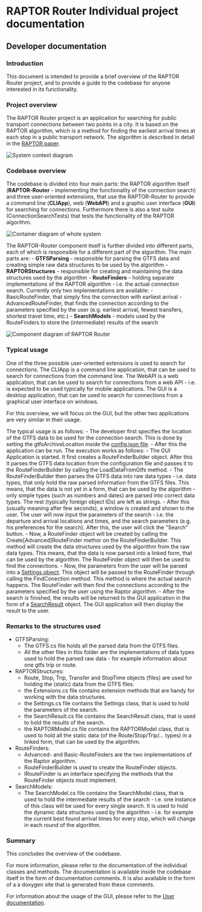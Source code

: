 # RAPTOR Router Individual project documentation
## Developer documentation

### Introduction
This document is intended to provide a brief overview of the RAPTOR Router project, and to provide a guide to the codebase for anyone interested in its functionality.

### Project overview
The RAPTOR Router project is an application for searching for public transport connections between two points in a city. It is based on the RAPTOR algorithm, which is a method for finding the earliest arrival times at each stop in a public transport network. The algorithm is described in detail in the [RAPTOR paper](https://www.microsoft.com/en-us/research/wp-content/uploads/2012/01/raptor_alenex.pdf).

![System context diagram](context.png)

### Codebase overview
The codebase is divided into four main parts: the RAPTOR algorithm itself (**RAPTOR-Router** - implementing the functionality of the connection search) and three user-oriented extensions, that use the RAPTOR-Router to provide a command line (**CLIApp**), web (**WebAPI**) and a graphic user interface (**GUI**) for searching for connections. Furthermore there is also a test suite (ConnectionSearchTests) that tests the functionality of the RAPTOR algorithm.

![Container diagram of whole system](container.png)

The RAPTOR-Router component itself is further divided into different parts, each of which is responsible for a different part of the algorithm. The main parts are:
	- **GTFSParsing** - responsible for parsing the GTFS data and creating simple raw data structures to be used by the algorithm
	- **RAPTORStructures** - responsible for creating and maintaining the data structures used by the algorithm
	- **RouteFinders** - holding separate implementations of the RAPTOR algorithm - i.e. the actual connection search. Currently only two implementations are available:
		- BasicRouteFinder, that simply fins the connection with earliest arrival
		- AdvancedRouteFinder, that finds the connection according to the parameters specified by the user (e.g. earliest arrival, fewest transfers, shortest travel time, etc.)
	- **SearchModels** - models used by the RouteFinders to store the (intermediate) results of the search

![Component diagram of RAPTOR Router](component.png)

### Typical usage
One of the three possible user-oriented extensions is used to search for connections. The CLIApp is a command line application, that can be used to search for connections from the command line. The WebAPI is a web application, that can be used to search for connections from a web API - i.e. is expected to be used typically for mobile applications. The GUI is a desktop application, that can be used to search for connections from a graphical user interface on windows.

For this overview, we will focus on the GUI, but the other two applications are very similar in their usage.

The typical usage is as follows:
	- The developer first specifies the location of the GTFS data to be used for the connection search. This is done by setting the gtfsArchiveLocation inside the [config.json file](..\\GUI\\config.json).
	- After this the application can be run. The execution works as follows:
		- The GUI Application is started. It first creates a RouteFinderBuilder object. After this it parses the GTFS data location from the configuration file and passes it to the RouteFinderBuilder by calling the LoadDataFromGtfs method.
		- The RouteFinderBuilder then parses the GTFS data into raw data types - i.e. data types, that only hold the raw parsed information from the GTFS files. This means, that the data is not yet in a form, that can be used by the algorithm - only simple types (such as numbers and dates) are parsed into correct data types. The rest (typically foreign object IDs) are left as strings.
		- After this (usually meaning after few seconds), a window is created and shown to the user. The user will now input the parameters of the search - i.e. the departure and arrival locations and times, and the search parameters (e.g. his preferences for the search). After this, the user will click the "Search" button.
		- Now, a RouteFinder object will be created by calling the Create[Advanced]RouteFinder methor on the RouteFinderBuilder. This method will create the data structures used by the algorithm from the raw data types. This means, that the data is now parsed into a linked form, that can be used by the algorithm. The RouteFinder object will then be used to find the connections.
		- Now, the parameters from the user will be parsed into a [Settings object](..\\RAPTOR-Router\\RAPTORStructores\\Settings.cs). This object will be passed to the RouteFinder through calling the FindConection method. This method is where the actual search happens. The RouteFinder will then find the connections according to the parameters specified by the user using the Raptor algorithm.
		- After the search is finished, the results will be returned to the GUI application in the form of a [SearchResult](..\\RAPTOR-Router\\RAPTORStructures\\SearchResult.cs) object. The GUI application will then display the result to the user.

### Remarks to the structures used
- GTFSParsing:
	- The GTFS.cs file holds all the parsed data from the GTFS files.
	- All the other files in this folder are the implementations of data types used to hold the parsed raw data - for example information about one gtfs trip or route.
- RAPTORStructures:
	- Route, Stop, Trip, Transfer and StopTime objects (files) are used for holding the (static) data from the GTFS files.
	- the Extensions.cs file contains extension methods that are handy for working with the data structures.
	- the Settings.cs file contains the Settings class, that is used to hold the parameters of the search.
	- the SearchResult.cs file contains the SearchResult class, that is used to hold the results of the search.
	- the RAPTORModel.cs file contains the RAPTORModel class, that is used to hold all the static data (of the Route/Stop/Trip/... types) in a linked form, that can be used by the algorithm.
- RouteFinders:
	- Advanced- and Basic-RouteFinders are the two implementations of the Raptor algorithm.
	- RouteFinderBuilder is used to create the RouteFinder objects.
	- IRouteFinder is an interface specifying the methods that the RouteFinder objects must implement.
- SearchModels:
	- The SearchModel.cs file contains the SearchModel class, that is used to hold the intermediate results of the search - i.e. one instance of this class will be used for every single search. It is used to hold the dynamic data structures used by the algorithm - i.e. for example the current best found arrival times for every stop, which will change in each round of the algorithm.

### Summary
This concludes the overview of the codebase. 

For more information, please refer to the documentation of the individual classes and methods. The documentation is available inside the codebase itself in the form of documentation comments. It is also available in the form of a a doxygen site that is generated from these comments.

For information about the usage of the GUI, please refer to the [User documentation](user.md).